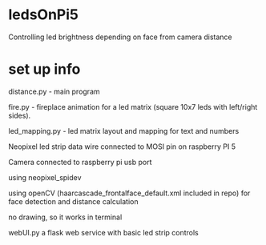 # ledsOnPi5
Controlling led brightness depending on face from camera distance

# set up info
distance.py - main program

fire.py - fireplace animation for a led matrix (square 10x7 leds with left/right sides). 

led_mapping.py - led matrix layout and mapping for text and numbers

Neopixel led strip data wire connected to MOSI pin on raspberry PI 5

Camera connected to raspberry pi usb port

using neopixel_spidev

using openCV (haarcascade_frontalface_default.xml included in repo) for face detection and distance calculation

no drawing, so it works in terminal

webUI.py a flask web service with basic led strip controls
